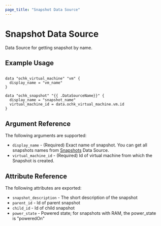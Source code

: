 ```yaml
---
page_title: "Snapshot Data Source"
---
```


# Snapshot Data Source

Data Source for getting snapshot by name.
## Example Usage

```hcl

data "ochk_virtual_machine" "vm" {
  display_name = "vm_name"
}

data "ochk_snapshot" "{{ .DataSourceName}}" {
  display_name = "snapshot_name"
  virtual_machine_id = data.ochk_virtual_machine.vm.id
}
```

## Argument Reference

The following arguments are supported:

* `display_name` - (Required) Exact name of snapshot. You can get all snapshots names from [Snapshots](snapshots.md) Data Source.
* `virtual_machine_id` - (Required) Id of virtual machine from which the Snapshot is created.

## Attribute Reference

The following attributes are exported:
* `snapshot_description` - The short description of the snapshot
* `parent_id` - Id of parent snapshot
* `child_id` - Id of child snapshot
* `power_state` - Powered state; for snapshots with RAM, the power_state is "poweredOn"
